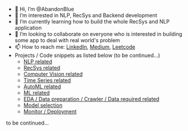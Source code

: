 - 👋 Hi, I’m @AbandonBlue
- 👀 I’m interested in NLP, RecSys and Backend development
- 🌱 I’m currently learning how to build the whole RecSys and NLP application
- 💞️ I’m looking to collaborate on everyone who is interested in building some app to deal with real world's problem
- 📫 How to reach me: [LinkedIn](https://www.linkedin.com/in/aaron-yang-640a72176/), [Medium](https://medium.com/@abandonblue1015), [Leetcode](https://leetcode.com/abandonblue1015/)
- Projects / Code snippets as listed below (to be continued...)
  - [NLP related](https://github.com/AbandonBlue/nlp-overview/blob/main/README.md)
  - [RecSys related](https://github.com/AbandonBlue/recsys-overview/blob/main/README.md)
  - [Computer Vision related](https://github.com/AbandonBlue/cv-overview)
  - [Time Series related](https://github.com/AbandonBlue/ts-overview)
  - [AutoML related](https://github.com/AbandonBlue/auto-ml/blob/main/README.md)
  - [ML related](https://github.com/AbandonBlue/ml-overview/blob/main/README.md)
  - [EDA / Data preparation / Crawler / Data required related](https://github.com/AbandonBlue/EDA-Data-preparation-Crawler-Data-required-related/blob/main/README.md)
  - [Model selection](https://github.com/AbandonBlue/model-selection-compare-overview)
  - [Monitor / Deployment](https://github.com/AbandonBlue/monitor-deployment)


to be continued...


<!---
AbandonBlue/AbandonBlue is a ✨ special ✨ repository because its `README.md` (this file) appears on your GitHub profile.
You can click the Preview link to take a look at your changes.
--->
